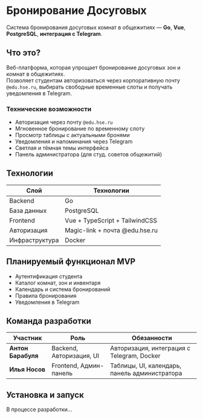 # Бронирование Досуговых

Система бронирования досуговых комнат в общежитиях — **Go**, **Vue**, **PostgreSQL**, **интеграция с Telegram**.

## Что это?

Веб-платформа, которая упрощает бронирование досуговых зон и комнат в общежитиях.  
Позволяет студентам авторизоваться через корпоративную почту `@edu.hse.ru`, выбирать свободные временные слоты и получать уведомления в Telegram.

### Технические возможности
- Авторизация через почту `@edu.hse.ru`
- Мгновенное бронирование по временному слоту  
- Просмотр таблицы с актуальными бронями  
- Уведомления и напоминания через Telegram  
- Светлая и тёмная темы интерфейса  
- Панель администратора (для студ. советов общежитий)

## Технологии

| Слой | Технологии |
|------|-------------|
| Backend | Go |
| База данных | PostgreSQL |
| Frontend | Vue + TypeScript + TailwindCSS |
| Авторизация | Magic-link + почта @edu.hse.ru |
| Инфраструктура | Docker |

## Планируемый функционал MVP

- Аутентификация студента  
- Каталог комнат, зон и инвентаря  
- Календарь и система бронирований  
- Правила бронирования  
- Уведомления в Telegram  

## Команда разработки

| Участник | Роль | Обязанности |
|-----------|------|--------------|
| **Антон Барабуля** | Backend, Авторизация, UI | Авторизация, интеграция с Telegram, Docker |
| **Илья Носов** | Frontend, Админ-панель | Таблицы, UI, календарь, панель администратора |

## Установка и запуск

В процессе разработки...
